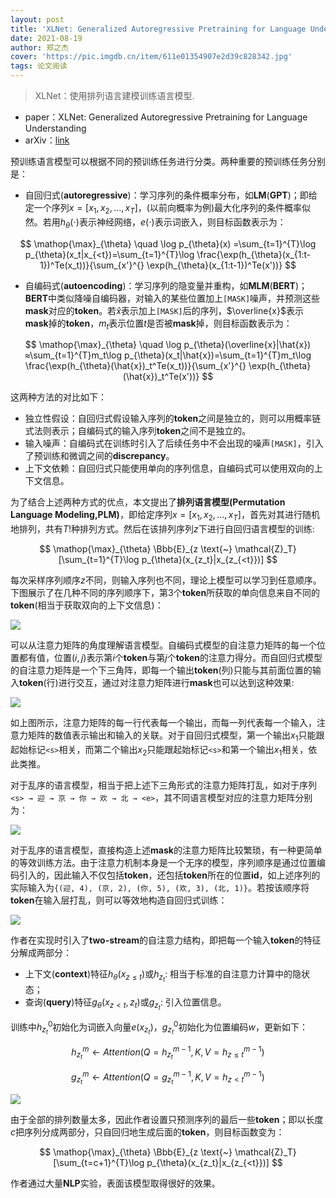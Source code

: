 ```yaml
---
layout: post
title: 'XLNet: Generalized Autoregressive Pretraining for Language Understanding'
date: 2021-08-19
author: 郑之杰
cover: 'https://pic.imgdb.cn/item/611e01354907e2d39c828342.jpg'
tags: 论文阅读
---
```


> XLNet：使用排列语言建模训练语言模型.

- paper：XLNet: Generalized Autoregressive Pretraining for Language Understanding
- arXiv：[link](https://arxiv.org/abs/1906.08237)

预训练语言模型可以根据不同的预训练任务进行分类。两种重要的预训练任务分别是：
- 自回归式(**autoregressive**)：学习序列的条件概率分布，如**LM**(**GPT**)；即给定一个序列$x=[x_1,x_2,...,x_T]$，(以前向概率为例)最大化序列的条件概率似然。若用$h_{\theta}(\cdot)$表示神经网络，$e(\cdot)$表示词嵌入，则目标函数表示为：

$$ \mathop{\max}_{\theta} \quad \log p_{\theta}(x) =\sum_{t=1}^{T}\log p_{\theta}(x_t|x_{<t})=\sum_{t=1}^{T}\log \frac{\exp(h_{\theta}(x_{1:t-1})^Te(x_t))}{\sum_{x'}^{} \exp(h_{\theta}(x_{1:t-1})^Te(x'))} $$

- 自编码式(**autoencoding**)：学习序列的隐变量并重构，如**MLM**(**BERT**)；**BERT**中类似降噪自编码器，对输入的某些位置加上`[MASK]`噪声，并预测这些**mask**对应的**token**。若$\hat{x}$表示加上`[MASK]`后的序列，$\overline{x}$表示**mask**掉的**token**，$m_t$表示位置$t$是否被**mask**掉，则目标函数表示为：

$$ \mathop{\max}_{\theta} \quad \log p_{\theta}(\overline{x}|\hat{x}) ≈\sum_{t=1}^{T}m_t\log p_{\theta}(x_t|\hat{x})=\sum_{t=1}^{T}m_t\log \frac{\exp(h_{\theta}(\hat{x})_t^Te(x_t))}{\sum_{x'}^{} \exp(h_{\theta}(\hat{x})_t^Te(x'))} $$

这两种方法的对比如下：
- 独立性假设：自回归式假设输入序列的**token**之间是独立的，则可以用概率链式法则表示；自编码式的输入序列**token**之间不是独立的。
- 输入噪声：自编码式在训练时引入了后续任务中不会出现的噪声`[MASK]`，引入了预训练和微调之间的**discrepancy**。
- 上下文依赖：自回归式只能使用单向的序列信息，自编码式可以使用双向的上下文信息。

为了结合上述两种方式的优点，本文提出了**排列语言模型(Permutation Language Modeling,PLM)**，即给定序列$x=[x_1,x_2,...,x_T]$，首先对其进行随机地排列，共有$T!$种排列方式。然后在该排列序列$z$下进行自回归语言模型的训练:

$$ \mathop{\max}_{\theta} \Bbb{E}_{z \text{~} \mathcal{Z}_T} [\sum_{t=1}^{T}\log p_{\theta}(x_{z_t}|x_{z_{<t}})] $$

每次采样序列顺序$z$不同，则输入序列也不同，理论上模型可以学习到任意顺序。下图展示了在几种不同的序列顺序下，第$3$个**token**所获取的单向信息来自不同的**token**(相当于获取双向的上下文信息)：

![](https://pic.imgdb.cn/item/611e0d154907e2d39ca80cbb.jpg)

可以从注意力矩阵的角度理解语言模型。自编码式模型的自注意力矩阵的每一个位置都有值，位置$(i,j)$表示第$i$个**token**与第$j$个**token**的注意力得分。而自回归式模型的自注意力矩阵是一个下三角阵，即每一个输出**token**(列)只能与其前面位置的输入**token**(行)进行交互，通过对注意力矩阵进行**mask**也可以达到这种效果:

![](https://pic.imgdb.cn/item/611e0eea4907e2d39cad82cf.jpg)

如上图所示，注意力矩阵的每一行代表每一个输出，而每一列代表每一个输入，注意力矩阵的数值表示输出和输入的关联。对于自回归式模型，第一个输出$x_1$只能跟起始标记`<s>`相关，而第二个输出$x_2$只能跟起始标记`<s>`和第一个输出$x_1$相关，依此类推。

对于乱序的语言模型，相当于把上述下三角形式的注意力矩阵打乱，如对于序列`<s> → 迎 → 京 → 你 → 欢 → 北 → <e>`，其不同语言模型对应的注意力矩阵分别为：

![](https://pic.imgdb.cn/item/611e10274907e2d39cb11cb1.jpg)

对于乱序的语言模型，直接构造上述**mask**的注意力矩阵比较繁琐，有一种更简单的等效训练方法。由于注意力机制本身是一个无序的模型，序列顺序是通过位置编码引入的，因此输入不仅包括**token**，还包括**token**所在的位置**id**，如上述序列的实际输入为`{(迎, 4), (京, 2), (你, 5), (欢, 3), (北, 1)}`。若按该顺序将**token**在输入层打乱，则可以等效地构造自回归式训练：

![](https://pic.imgdb.cn/item/611e12164907e2d39cb72ff1.jpg)

作者在实现时引入了**two-stream**的自注意力结构，即把每一个输入**token**的特征分解成两部分：
- 上下文(**context**)特征$h_{\theta}(x_{z≤t})$或$h_{z_t}$: 相当于标准的自注意力计算中的隐状态；
- 查询(**query**)特征$g_{\theta}(x_{z<t},z_t)$或$g_{z_t}$: 引入位置信息。

训练中$h_{z_t}^0$初始化为词嵌入向量$e(x_{z_t})$，$g_{z_t}^0$初始化为位置编码$w$，更新如下：

$$ h_{z_t}^m ← Attention(Q=h_{z_t}^{m-1},K,V=h_{z≤t}^{m-1}) $$

$$ g_{z_t}^m ← Attention(Q=g_{z_t}^{m-1},K,V=h_{z<t}^{m-1}) $$

![](https://pic.imgdb.cn/item/611e15264907e2d39cc046f8.jpg)

由于全部的排列数量太多，因此作者设置只预测序列的最后一些**token**；即以长度$c$把序列分成两部分，只自回归地生成后面的**token**，则目标函数变为：

$$ \mathop{\max}_{\theta} \Bbb{E}_{z \text{~} \mathcal{Z}_T} [\sum_{t=c+1}^{T}\log p_{\theta}(x_{z_t}|x_{z_{<t}})] $$

作者通过大量**NLP**实验，表面该模型取得很好的效果。